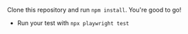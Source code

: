 Clone this repository and run `npm install`. You're good to go!
* Run your test with `npx playwright test`
